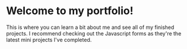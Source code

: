 # Welcome to my portfolio! 
This is where you can learn a bit about me and see all of my finished projects.
I recommend checking out the Javascript forms as they're the latest mini projects I've completed. 
